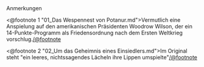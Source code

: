 <div class="anmerkungen">Anmerkungen</div>

<@footnote 1 "01_Das Wespennest von Potanur.md">Vermutlich eine Anspielung auf den amerikanischen Präsidenten Woodrow Wilson, der ein 14-Punkte-Programm als Friedensordnung nach dem Ersten Weltkrieg vorschlug.</@footnote>

<@footnote 2 "02_Um das Geheimnis eines Einsiedlers.md">Im Original steht "ein leeres, nichtssagendes Lächeln ihre Lippen umspielte"</@footnote>


